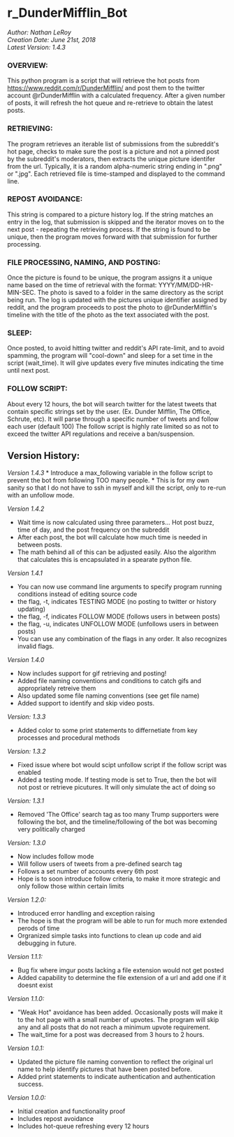 r_DunderMifflin_Bot
======
*Author: Nathan LeRoy*  
*Creation Date: June 21st, 2018*  
*Latest Version: 1.4.3*  


### OVERVIEW:
This python program is a script that will retrieve the hot posts from https://www.reddit.com/r/DunderMifflin/ and post them to the twitter account @rDunderMifflin with a calculated frequency. After a given number of posts, it will refresh the hot queue and re-retrieve to obtain the latest posts.

### RETRIEVING:
The program retrieves an iterable list of submissions from the subreddit's hot page, checks to make sure the post is a picture and not a pinned post by the subreddit's moderators, then extracts the unique picture identifer from the url. Typically, it is a random alpha-numeric string ending in ".png" or ".jpg". Each retrieved file is time-stamped and displayed to the command line.

### REPOST AVOIDANCE:
This string is compared to a picture history log. If the string matches an entry in the log, that submission is skipped and the iterator moves on to the next post - repeating the retrieving process. If the string is found to be unique, then the program moves forward with that submission for further processing.


### FILE PROCESSING, NAMING, AND POSTING:
Once the picture is found to be unique, the program assigns it a unique name based on the time of retrieval with the format:
YYYY/MM/DD-HR-MIN-SEC. The photo is saved to a folder in the same directory as the script being run. The log is updated with the pictures unique identifier assigned by reddit, and the program proceeds to post the photo to @rDunderMifflin's timeline with the title of the photo as the text associated with the post.

### SLEEP:
Once posted, to avoid hitting twitter and reddit's API rate-limit, and to avoid spamming, the program will "cool-down" and sleep for a set time in the script (wait_time). It will give updates every five minutes indicating the time until next post.

### FOLLOW SCRIPT:
About every 12 hours, the bot will search twitter for the latest tweets that contain specific strings set by the user. (Ex. Dunder Mifflin, The Office, Schrute, etc). It will parse through a specific number of tweets and follow each user (default 100)
The follow script is highly rate limited so as not to exceed the twitter API regulations and receive a ban/suspension.


Version History:
------
*Version 1.4.3* 
    * Introduce a max_following variable in the follow script to prevent the bot from following TOO many people. 
    * This is for my own sanity so that I do not have to ssh in myself and kill the script, only to re-run with an unfollow mode.
    
*Version 1.4.2*
  * Wait time is now calculated using three parameters... Hot post buzz, time of day, and the post frequency on the subreddit
  * After each post, the bot will calculate how much time is needed in between posts.
  * The math behind all of this can be adjusted easily. Also the algorithm that calculates this is encapsulated in a spearate python file.

*Version 1.4.1*
  * You can now use command line arguments to specify program running conditions instead of editing source code
  * the flag, -t, indicates TESTING MODE (no posting to twitter or history updating)
  * the flag, -f, indicates FOLLOW MODE (follows users in between posts)
  * the flag, -u, indicates UNFOLLOW MODE (unfollows users in between posts)
  * You can use any combination of the flags in any order. It also recognizes invalid flags.

*Version 1.4.0*
  * Now includes support for gif retrieving and posting!
  * Added file naming conventions and conditions to catch gifs and appropriately retreive them
  * Also updated some file naming conventions (see get file name)
  * Added support to identify and skip video posts. 

*Version: 1.3.3*
  * Added color to some print statements to differnetiate from key processes and procedural
	  methods

*Version: 1.3.2*
  * Fixed issue where bot would scipt unfollow script if the follow script was enabled
  * Added a testing mode. If testing mode is set to True, then the bot will not post or retrieve
	  picutures. It will only simulate the act of doing so

*Version: 1.3.1*
  * Removed 'The Office' search tag as too many Trump supporters were following the bot,
	and the timeline/following of the bot was becoming very politically charged

*Version: 1.3.0*
  * Now includes follow mode
  * Will follow users of tweets from a pre-defined search tag
  * Follows a set number of accounts every 6th post
  * Hope is to soon introduce follow criteria, to make it more strategic and only follow those within certain limits

*Version 1.2.0:*
  * Introduced error handling and exception raising
  * The hope is that the program will be able to run for much more extended perods of time
  * Orgranized simple tasks into functions to clean up code and aid debugging in future.

*Version 1.1.1:*
  * Bug fix where imgur posts lacking a file extension would not get posted
  * Added capability to determine the file extension of a url and add one if it doesnt
      exist

*Version 1.1.0:*
  * "Weak Hot" avoidance has been added. Occasionally posts will make it to the hot page with a small number of upvotes. The program will skip any and all posts that do not reach a minimum upvote requirement.
  * The wait_time for a post was decreased from 3 hours to 2 hours.

*Version 1.0.1:*
  * Updated the picture file naming convention to reflect the original url name to help identify pictures that have been posted before.
  * Added print statements to indicate authentication and authentication success.

*Version 1.0.0:*
  * Initial creation and functionality proof
  * Includes repost avoidance
  * Includes hot-queue refreshing every 12 hours
